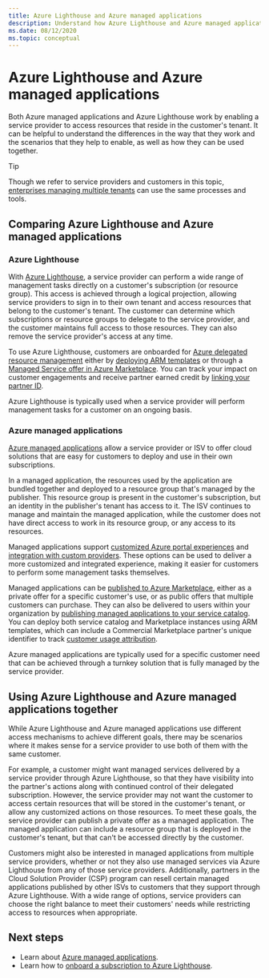 ```yaml
---
title: Azure Lighthouse and Azure managed applications
description: Understand how Azure Lighthouse and Azure managed applications can help enable different scenarios, and how they can be used together.
ms.date: 08/12/2020
ms.topic: conceptual
---
```


# Azure Lighthouse and Azure managed applications

Both Azure managed applications and Azure Lighthouse work by enabling a service provider to access resources that reside in the customer's tenant. It can be helpful to understand the differences in the way that they work and the scenarios that they help to enable, as well as how they can be used together.

> [!TIP]
> Though we refer to service providers and customers in this topic, [enterprises managing multiple tenants](enterprise.md) can use the same processes and tools.

## Comparing Azure Lighthouse and Azure managed applications

### Azure Lighthouse

With [Azure Lighthouse](../overview.md), a service provider can perform a wide range of management tasks directly on a customer's subscription (or resource group). This access is achieved through a logical projection, allowing service providers to sign in to their own tenant and access resources that belong to the customer's tenant. The customer can determine which subscriptions or resource groups to delegate to the service provider, and the customer maintains full access to those resources. They can also remove the service provider's access at any time.

To use Azure Lighthouse, customers are onboarded for [Azure delegated resource management](azure-delegated-resource-management.md) either by [deploying ARM templates](../how-to/onboard-customer.md) or through a [Managed Service offer in Azure Marketplace](managed-services-offers.md). You can track your impact on customer engagements and receive partner earned credit by [linking your partner ID](../how-to/partner-earned-credit.md).

Azure Lighthouse is typically used when a service provider will perform management tasks for a customer on an ongoing basis.

### Azure managed applications

[Azure managed applications](../../azure-resource-manager/managed-applications/overview.md) allow a service provider or ISV to offer cloud solutions that are easy for customers to deploy and use in their own subscriptions.

In a managed application, the resources used by the application are bundled together and deployed to a resource group that's managed by the publisher. This resource group is present in the customer's subscription, but an identity in the publisher's tenant has access to it. The ISV continues to manage and maintain the managed application, while the customer does not have direct access to work in its resource group, or any access to its resources.

Managed applications support [customized Azure portal experiences](../../azure-resource-manager/managed-applications/concepts-view-definition.md) and [integration with custom providers](../../azure-resource-manager/managed-applications/tutorial-create-managed-app-with-custom-provider.md). These options can be used to deliver a more customized and integrated experience, making it easier for customers to perform some management tasks themselves.

Managed applications can be [published to Azure Marketplace](../../azure-resource-manager/managed-applications/publish-marketplace-app.md), either as a private offer for a specific customer's use, or as public offers that multiple customers can purchase. They can also be delivered to users within your organization by [publishing managed applications to your service catalog](../../azure-resource-manager/managed-applications/publish-service-catalog-app.md). You can deploy both service catalog and Marketplace instances using ARM templates, which can include a Commercial Marketplace partner's unique identifier to track [customer usage attribution](../../marketplace/azure-partner-customer-usage-attribution.md).

Azure managed applications are typically used for a specific customer need that can be achieved through a turnkey solution that is fully managed by the service provider.

## Using Azure Lighthouse and Azure managed applications together

While Azure Lighthouse and Azure managed applications use different access mechanisms to achieve different goals, there may be scenarios where it makes sense for a service provider to use both of them with the same customer.

For example, a customer might want managed services delivered by a service provider through Azure Lighthouse, so that they have visibility into the partner's actions along with continued control of their delegated subscription. However, the service provider may not want the customer to access certain resources that will be stored in the customer's tenant, or allow any customized actions on those resources. To meet these goals, the service provider can publish a private offer as a managed application. The managed application can include a resource group that is deployed in the customer's tenant, but that can't be accessed directly by the customer.

Customers might also be interested in managed applications from multiple service providers, whether or not they also use managed services via Azure Lighthouse from any of those service providers. Additionally, partners in the Cloud Solution Provider (CSP) program can resell certain managed applications published by other ISVs to customers that they support through Azure Lighthouse. With a wide range of options, service providers can choose the right balance to meet their customers' needs while restricting access to resources when appropriate.

## Next steps

- Learn about [Azure managed applications](../../azure-resource-manager/managed-applications/overview.md).
- Learn how to [onboard a subscription to Azure Lighthouse](../how-to/onboard-customer.md).
